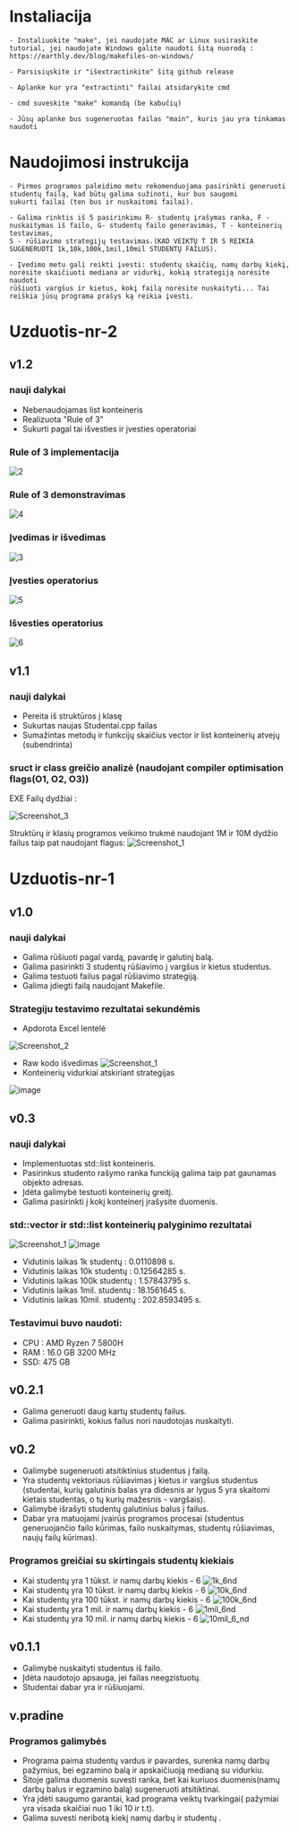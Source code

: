 # Instaliacija 
```
- Instaliuokite "make", jei naudojate MAC ar Linux susiraskite tutorial, jei naudojate Windows galite naudoti šitą nuorodą :
https://earthly.dev/blog/makefiles-on-windows/

- Parsisiųskite ir "išextractinkite" šitą github release

- Aplanke kur yra "extractinti" failai atsidarykite cmd

- cmd suveskite "make" komandą (be kabučių)

- Jūsų aplanke bus sugeneruotas failas "main", kuris jau yra tinkamas naudoti

```
# Naudojimosi instrukcija 
```
- Pirmos programos paleidimo metu rekomenduojama pasirinkti generuoti studentų failą, kad būtų galima sužinoti, kur bus saugomi
sukurti failai (ten bus ir nuskaitomi failai).

- Galima rinktis iš 5 pasirinkimu R- studentų įrašymas ranka, F - nuskaitymas iš failo, G- studentų failo generavimas, T - konteinerių testavimas,
S - rūšiavimo strategijų testavimas.(KAD VEIKTŲ T IR S REIKIA SUGENERUOTI 1k,10k,100k,1mil,10mil STUDENTŲ FAILUS).

- Įvedimo metu gali reikti įvesti: studentų skaičių, namų darbų kiekį, norėsite skaičiuoti mediana ar vidurkį, kokią strategiją norėsite naudoti
rūšiuoti vargšus ir kietus, kokį failą norėsite nuskaityti... Tai reiškia jūsų programa prašys ką reikia įvesti.

```
# Uzduotis-nr-2
## v1.2
### nauji dalykai 
* Nebenaudojamas list konteineris
* Realizuota "Rule of 3"
* Sukurti pagal tai išvesties ir įvesties operatoriai  
### Rule of 3 implementacija 
![2](https://github.com/laurinykas/Uzduotis-nr-2/assets/112711939/a6b68eaf-4532-4dcb-af5d-1a8343860eab)
### Rule of 3 demonstravimas 
![4](https://github.com/laurinykas/Uzduotis-nr-2/assets/112711939/4ff5a097-27cd-48f8-9c67-f0a6124e58dd)
### Įvedimas ir išvedimas
![3](https://github.com/laurinykas/Uzduotis-nr-2/assets/112711939/d7075419-00c5-47ae-8a84-d643312ca69f)
### Įvesties operatorius 
![5](https://github.com/laurinykas/Uzduotis-nr-2/assets/112711939/19010912-394a-46c6-aeab-1c3bf496dd43)
### Išvesties operatorius 
![6](https://github.com/laurinykas/Uzduotis-nr-2/assets/112711939/c3303235-1251-4623-9c09-b45952994f00)






## v1.1
### nauji dalykai 
* Pereita iš struktūros į klasę
* Sukurtas naujas Studentai.cpp failas
* Sumažintas metodų ir funkcijų skaičius vector ir list konteinerių atvejų (subendrinta)

### sruct ir class greičio analizė (naudojant compiler optimisation flags(O1, O2, O3))
 EXE Failų dydžiai :

 
![Screenshot_3](https://github.com/laurinykas/Uzduotis-nr-2/assets/112711939/0e9b151c-6bfc-4938-94e0-66df9b7312e8)

Struktūrų ir klasių programos veikimo trukmė naudojant 1M ir 10M dydžio failus taip pat naudojant flagus:
![Screenshot_1](https://github.com/laurinykas/Uzduotis-nr-2/assets/112711939/be58dfcd-4baf-474f-a088-4b1c754bfe66)


# Uzduotis-nr-1
## v1.0 
### nauji dalykai
* Galima rūšiuoti pagal vardą, pavardę ir galutinį balą.
* Galima pasirinkti 3 studentų rūšiavimo į vargšus ir kietus studentus. 
* Galima testuoti failus pagal rūšiavimo strategiją.
* Galima įdiegti failą naudojant Makefile.

### Strategiju testavimo rezultatai sekundėmis
* Apdorota Excel lentelė


![Screenshot_2](https://github.com/laurinykas/Uzduotis-nr-1/assets/112711939/c1684dd1-0538-4a1d-83ae-7ef2aeb150de)
* Raw kodo išvedimas
![Screenshot_1](https://github.com/laurinykas/Uzduotis-nr-1/assets/112711939/5d3602ba-938d-4483-98ca-e528e362dc54)
* Konteinerių vidurkiai atskiriant strategijas

![image](https://github.com/laurinykas/Uzduotis-nr-1/assets/112711939/e34e6e45-8d56-4801-934b-e19126dbf0c5)






## v0.3 
### nauji dalykai
* Implementuotas std::list konteineris.
* Pasirinkus studento rašymo ranka funckiją galima taip pat gaunamas objekto adresas.
* Įdėta galimybė testuoti konteinerių greitį.
* Galima pasirinkti į kokį konteinerį įrašysite duomenis.
  
### std::vector ir std::list konteinerių palyginimo rezultatai

![Screenshot_1](https://github.com/laurinykas/Uzduotis-nr-1/assets/112711939/d1e92756-5aa9-4eb6-b7c0-dcac1237d786)
![image](https://github.com/laurinykas/Uzduotis-nr-1/assets/112711939/d26ef658-e736-4783-aee6-975f88f91c5d)

* Vidutinis laikas 1k studentų : 0.0110898 s.
* Vidutinis laikas 10k studentų : 0.12564285 s.
* Vidutinis laikas 100k studentų : 1.57843795 s.
* Vidutinis laikas 1mil. studentų : 18.1561645 s.
* Vidutinis laikas 10mil. studentų : 202.8593495 s. 
### Testavimui buvo naudoti:
*  CPU : AMD Ryzen 7 5800H
* RAM : 16.0 GB 3200 MHz
* SSD: 475 GB
  

## v0.2.1
* Galima generuoti daug kartų studentų failus.
* Galima pasirinkti, kokius failus nori naudotojas nuskaityti.

## v0.2 
* Galimybė sugeneruoti atsitiktinius studentus į failą.
* Yra studentų vektoriaus rūšiavimas į kietus ir vargšus studentus
  (studentai, kurių galutinis balas yra didesnis ar lygus 5 yra skaitomi kietais studentas, o tų kurių mažesnis - vargšais).
* Galimybė išrašyti studentų galutinius balus į failus.
* Dabar yra matuojami įvairūs programos procesai (studentus generuojančio failo kūrimas, failo nuskaitymas, studentų rūšiavimas, naujų failų kūrimas).

### Programos greičiai su skirtingais studentų kiekiais
* Kai studentų yra 1 tūkst. ir namų darbų kiekis - 6
![1k_6nd](https://github.com/laurinykas/Uzduotis-nr-1/assets/112711939/ef805dd6-036c-40a2-a704-5f26f6ad0f52)
* Kai studentų yra 10 tūkst. ir namų darbų kiekis - 6
![10k_6nd](https://github.com/laurinykas/Uzduotis-nr-1/assets/112711939/436c36b9-466d-4a25-8381-f326903b8f51)
* Kai studentų yra 100 tūkst. ir namų darbų kiekis - 6
![100k_6nd](https://github.com/laurinykas/Uzduotis-nr-1/assets/112711939/68b93e4f-1c8e-4110-91bc-df5de26c32c8)
* Kai studentų yra 1 mil. ir namų darbų kiekis - 6
![1mil_6nd](https://github.com/laurinykas/Uzduotis-nr-1/assets/112711939/56e4f1ea-1a90-4463-aaa1-07558df7fe6a)
* Kai studentų yra 10 mil. ir namų darbų kiekis - 6
![10mil_6_nd](https://github.com/laurinykas/Uzduotis-nr-1/assets/112711939/e4da4830-9bad-4926-afce-0569ca2a4e4f)


## v0.1.1
* Galimybė nuskaityti studentus iš failo.
* Įdėta naudotojo apsauga, jei failas neegzistuotų.
* Studentai dabar yra ir rūšiuojami.

## v.pradine 
### Programos galimybės
* Programa paima studentų vardus ir pavardes, surenka namų  darbų pažymius, bei egzamino balą ir apskaičiuoją medianą su vidurkiu.
* Šitoje galima duomenis suvesti ranka, bet kai kuriuos duomenis(namų darbų balus ir egzamino balą) sugeneruoti atsitiktinai.
* Yra įdėti saugumo garantai, kad programa veiktų tvarkingai( pažymiai yra visada skaičiai nuo 1 iki 10 ir t.t).
* Galima suvesti neribotą kiekį namų darbų ir studentų .
